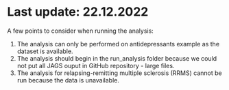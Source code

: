 # Last update: 22.12.2022
A few points to consider when running the analysis:
1. The analysis can only be performed on antidepressants example as the dataset is available.
2. The analysis should begin in the run_analysis folder because we could not put all JAGS ouput in GitHub repository - large files.
3. The analysis for relapsing-remitting multiple sclerosis (RRMS) cannot be run because the data is unavailable.
